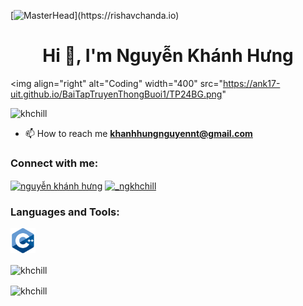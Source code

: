 [![MasterHead](https://1.bp.blogspot.com/-7A4WynwLsM...)](https://rishavchanda.io)
<h1 align="center">Hi 👋, I'm Nguyễn Khánh Hưng</h1>

<img align="right" alt="Coding" width="400" src="https://ank17-uit.github.io/BaiTapTruyenThongBuoi1/TP24BG.png"

<p align="left"> <img src="https://komarev.com/ghpvc/?username=khchill&label=Profile%20views&color=0e75b6&style=flat" alt="khchill" /> </p>

- 📫 How to reach me **khanhhungnguyennt@gmail.com**

<h3 align="left">Connect with me:</h3>
<p align="left">
<a href="https://fb.com/ngkhchill" target="blank"><img align="center" src="https://raw.githubusercontent.com/rahuldkjain/github-profile-readme-generator/master/src/images/icons/Social/facebook.svg" alt="nguyễn khánh hưng" height="30" width="40" /></a>
<a href="https://instagram.com/_ngkhchill" target="blank"><img align="center" src="https://raw.githubusercontent.com/rahuldkjain/github-profile-readme-generator/master/src/images/icons/Social/instagram.svg" alt="_ngkhchill" height="30" width="40" /></a>
</p>

<h3 align="left">Languages and Tools:</h3>
<p align="left"> <a href="https://www.w3schools.com/cpp/" target="_blank" rel="noreferrer"> <img src="https://raw.githubusercontent.com/devicons/devicon/master/icons/cplusplus/cplusplus-original.svg" alt="cplusplus" width="40" height="40"/> </a> </p>

<p><img align="center" src="https://github-readme-stats.vercel.app/api/top-langs?username=khchill&show_icons=true&locale=en&layout=compact" alt="khchill" /></p>

<p><img align="center" src="https://github-readme-streak-stats.herokuapp.com/?user=khchill&" alt="khchill" /></p>
